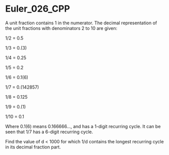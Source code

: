 # Euler_026_CPP

A unit fraction contains 1 in the numerator. The decimal representation of the unit fractions with denominators 2 to 10 are given:

1/2	= 	0.5

1/3	= 	0.(3)

1/4	= 	0.25

1/5	= 	0.2

1/6	= 	0.1(6)

1/7	= 	0.(142857)

1/8	= 	0.125

1/9	= 	0.(1)


1/10	= 	0.1

Where 0.1(6) means 0.166666..., and has a 1-digit recurring cycle. It can be seen that 1/7 has a 6-digit recurring cycle.

Find the value of d < 1000 for which 1/d contains the longest recurring cycle in its decimal fraction part.
